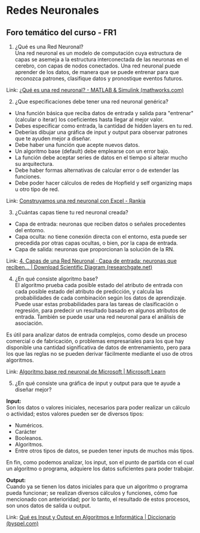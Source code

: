 # Redes Neuronales

## Foro temático del curso - FR1

1. ¿Qué es una Red Neuronal?    
Una red neuronal es un modelo de computación cuya estructura de capas se asemeja a la estructura interconectada de las neuronas en el cerebro, con capas de nodos conectados. Una red neuronal puede aprender de los datos, de manera que se puede entrenar para que reconozca patrones, clasifique datos y pronostique eventos futuros.

Link: [¿Qué es una red neuronal? - MATLAB & Simulink (mathworks.com)](https://es.mathworks.com/discovery/neural-network.html#:~:text=Una%20red%20neuronal%20es%20un%20modelo%20de%20computaci%C3%B3n,reconozca%20patrones%2C%20clasifique%20datos%20y%20pronostique%20eventos%20futuros.)

2. ¿Que especificaciones debe tener una red neuronal genérica?    
-   Una función básica que reciba datos de entrada y salida para "entrenar" (calcular o iterar) los coeficientes hasta llegar al mejor valor.
-   Debes especificar como entrada, la cantidad de hidden layers en tu red.
-   Deberías dibujar una gráfica de input y output para observar patrones que te ayuden mejor a diseñar.
-   Debe haber una función que acepte nuevos datos.
-   Un algoritmo base (default) debe emplearse con un error bajo.
-   La función debe aceptar series de datos en el tiempo si alterar mucho su arquitectura.
-   Debe haber formas alternativas de calcular error o de extender las funciones.
-   Debe poder hacer cálculos de redes de Hopfield y self organizing maps u otro tipo de red.

Link: [Construyamos una red neuronal con Excel - Rankia](https://www.rankia.us/blog/comstar/3242558-construyamos-red-neuronal-excel#%C2%BFque-especificaciones-debe-tener-una-red-neuronal-gen%C3%A9rica?)

3. ¿Cuántas capas tiene tu red neuronal creada?      
- Capa de entrada: neuronas que reciben datos o señales procedentes del entorno.
- Capa oculta: no tiene conexión directa con el entorno, esta puede ser precedida por otras capas ocultas, o bien, por la capa de entrada.
- Capa de salida: neuronas que proporcionan la solución de la RN.

Link: [4. Capas de una Red Neuronal · Capa de entrada: neuronas que reciben... | Download Scientific Diagram (researchgate.net)](https://www.researchgate.net/figure/Figura-III4-Capas-de-una-Red-Neuronal-Capa-de-entrada-neuronas-que-reciben-datos-o_fig3_315762548)

4. ¿En qué consiste algoritmo base?    
El algoritmo prueba cada posible estado del atributo de entrada con cada posible estado del atributo de predicción, y calcula las probabilidades de cada combinación según los datos de aprendizaje. Puede usar estas probabilidades para las tareas de clasificación o regresión, para predecir un resultado basado en algunos atributos de entrada. También se puede usar una red neuronal para el análisis de asociación.

Es útil para analizar datos de entrada complejos, como desde un proceso comercial o de fabricación, o problemas empresariales para los que hay disponible una cantidad significativa de datos de entrenamiento, pero para los que las reglas no se pueden derivar fácilmente mediante el uso de otros algoritmos.

Link: [Algoritmo base red neuronal de Microsoft | Microsoft Learn](https://learn.microsoft.com/es-es/analysis-services/data-mining/microsoft-neural-network-algorithm?view=asallproducts-allversions)

5. ¿En qué consiste una gráfica de input y output para que te ayude a diseñar mejor?     

**Input:**     
Son los datos o valores iniciales, necesarios para poder realizar un cálculo o actividad; estos valores pueden ser de diversos tipos:

-   Numéricos.
-   Carácter
-   Booleanos.
-   Algoritmos.
-   Entre otros tipos de datos, se pueden tener inputs de muchos más tipos.

En fin, como podemos analizar, los input, son el punto de partida con el cual un algoritmo o programa, adquiere los datos suficientes para poder trabajar.

**Output:**     
Cuando ya se tienen los datos iniciales para que un algoritmo o programa pueda funcionar; se realizan diversos cálculos y funciones, cómo fue mencionado con anterioridad; por lo tanto, el resultado de estos procesos, son unos datos de salida u output.

Link: [Qué es Input y Output en Algoritmos e Informática | Diccionario (byspel.com)](https://byspel.com/que-es-input-y-output-en-algoritmos-e-informatica-diccionario/)